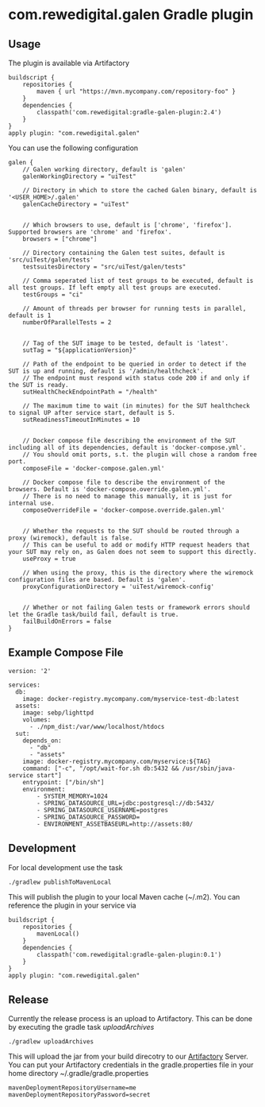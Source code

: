# com.rewedigital.galen Gradle plugin


## Usage
The plugin is available via Artifactory
```
buildscript {
    repositories {
        maven { url "https://mvn.mycompany.com/repository-foo" }
    }
    dependencies {
        classpath('com.rewedigital:gradle-galen-plugin:2.4')
    }
}
apply plugin: "com.rewedigital.galen"
```
You can use the following configuration
```
galen {
    // Galen working directory, default is 'galen'
    galenWorkingDirectory = "uiTest"
    
    // Directory in which to store the cached Galen binary, default is '<USER_HOME>/.galen'
    galenCacheDirectory = "uiTest"

    
    // Which browsers to use, default is ['chrome', 'firefox']. Supported browsers are 'chrome' and 'firefox'.
    browsers = ["chrome"] 
    
    // Directory containing the Galen test suites, default is 'src/uiTest/galen/tests'
    testsuitesDirectory = "src/uiTest/galen/tests"
    
    // Comma seperated list of test groups to be executed, default is all test groups. If left empty all test groups are executed.
    testGroups = "ci"
   
    // Amount of threads per browser for running tests in parallel, default is 1
    numberOfParallelTests = 2

    
    // Tag of the SUT image to be tested, default is 'latest'.
    sutTag = "${applicationVersion}"
    
    // Path of the endpoint to be queried in order to detect if the SUT is up and running, default is '/admin/healthcheck'.
    // The endpoint must respond with status code 200 if and only if the SUT is ready.
    sutHealthCheckEndpointPath = "/health"
   
    // The maximum time to wait (in minutes) for the SUT healthcheck to signal UP after service start, default is 5.
    sutReadinessTimeoutInMinutes = 10

   
    // Docker compose file describing the environment of the SUT including all of its dependencies, default is 'docker-compose.yml'. 
    // You should omit ports, s.t. the plugin will chose a random free port.
    composeFile = 'docker-compose.galen.yml'

    // Docker compose file to describe the environment of the browsers. Default is 'docker-compose.override.galen.yml'.
    // There is no need to manage this manually, it is just for internal use.
    composeOverrideFile = 'docker-compose.override.galen.yml'
    
    
    // Whether the requests to the SUT should be routed through a proxy (wiremock), default is false.
    // This can be useful to add or modify HTTP request headers that your SUT may rely on, as Galen does not seem to support this directly. 
    useProxy = true
    
    // When using the proxy, this is the directory where the wiremock configuration files are based. Default is 'galen'.
    proxyConfigurationDirectory = 'uiTest/wiremock-config'

    
    // Whether or not failing Galen tests or framework errors should let the Gradle task/build fail, default is true.
    failBuildOnErrors = false
}
```
## Example Compose File
```
version: '2'

services:
  db:
    image: docker-registry.mycompany.com/myservice-test-db:latest
  assets:
    image: sebp/lighttpd
    volumes:
      - ./npm_dist:/var/www/localhost/htdocs
  sut:
    depends_on:
      - "db"
      - "assets"
    image: docker-registry.mycompany.com/myservice:${TAG}
    command: ["-c", "/opt/wait-for.sh db:5432 && /usr/sbin/java-service start"]
    entrypoint: ["/bin/sh"]
    environment:
        - SYSTEM_MEMORY=1024
        - SPRING_DATASOURCE_URL=jdbc:postgresql://db:5432/
        - SPRING_DATASOURCE_USERNAME=postgres
        - SPRING_DATASOURCE_PASSWORD=
        - ENVIRONMENT_ASSETBASEURL=http://assets:80/
```

## Development
For local development use the task
```
./gradlew publishToMavenLocal 
```
This will publish the plugin to your local Maven cache (~/.m2). You can reference the plugin in your service via
```
buildscript {
    repositories {
        mavenLocal()
    }
    dependencies {
        classpath('com.rewedigital:gradle-galen-plugin:0.1')
    }
}
apply plugin: "com.rewedigital.galen"
```

## Release
Currently the release process is an upload to Artifactory. This can be done by executing the gradle task _uploadArchives_
```
./gradlew uploadArchives
```
This will upload the jar from your build direcotry to our [Artifactory](https://artifactory.rewe-digital.com) Server. You can put your Artifactory credentials
 in the gradle.properties 
file in your home directory ~/.gradle/gradle.properties
```
mavenDeploymentRepositoryUsername=me
mavenDeploymentRepositoryPassword=secret
```